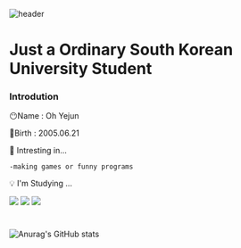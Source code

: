 ![header](https://capsule-render.vercel.app/api?type=transparent&height=400&section=header&text=I'm%20Not%20Yejun&fontSize=100&fontColor=F7EAE5&animation=twinkling)

# **Just a Ordinary South Korean University Student**

### Introdution

😶Name : Oh Yejun

👶Birth : 2005.06.21

👋 Intresting in...

    -making games or funny programs

💡 I'm Studying ...

<img src="https://img.shields.io/badge/Python-3776AB?style=for-the-badge&logo=Python&logoColor=white">
<img src="https://img.shields.io/badge/C-A8B9CC?style=for-the-badge&logo=C&logoColor=white">
<img src="https://img.shields.io/badge/R-276DC3?style=for-the-badge&logo=R&logoColor=white">

#

![Anurag's GitHub stats](https://github-readme-stats.vercel.app/api?username=ImYejun&show_icons=true&theme=gruvbox)
